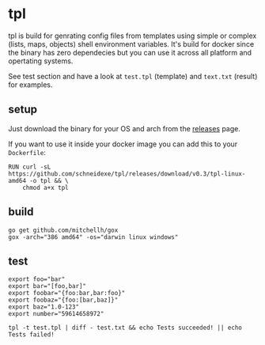 # tpl

tpl is build for genrating config files from templates using simple or complex (lists, maps, objects) shell environment variables. It's build for docker since the binary has zero dependecies but you can use it across all platform and opertating systems.

See test section and have a look at `test.tpl` (template) and `text.txt` (result) for examples.

## setup

Just download the binary for your OS and arch from the [releases](https://github.com/schneidexe/tpl/releases) page. 

If you want to use it inside your docker image you can add this to your `Dockerfile`:

```
RUN curl -sL https://github.com/schneidexe/tpl/releases/download/v0.3/tpl-linux-amd64 -o tpl && \
    chmod a+x tpl
```

## build 
```
go get github.com/mitchellh/gox
gox -arch="386 amd64" -os="darwin linux windows"
```

## test
```
export foo="bar"
export bar="[foo,bar]"
export foobar="{foo:bar,bar:foo}"
export foobaz="{foo:[bar,baz]}" 
export baz="1.0-123"
export number="59614658972"

tpl -t test.tpl | diff - test.txt && echo Tests succeeded! || echo Tests failed!
```
